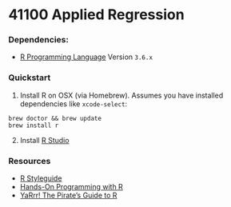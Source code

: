 # 41100 Applied Regression

### Dependencies:

- [R Programming Language](https://www.r-project.org/) Version `3.6.x`

### Quickstart 

1. Install R on OSX (via Homebrew). Assumes you have installed dependencies like `xcode-select`:

```
brew doctor && brew update
brew install r 
```

2. Install [R Studio](https://rstudio.com/products/rstudio/)


### Resources 

- [R Styleguide](http://adv-r.had.co.nz/Style.html)
- [Hands-On Programming with R](https://rstudio-education.github.io/hopr/)
- [YaRrr! The Pirate’s Guide to R](https://bookdown.org/ndphillips/YaRrr/)

